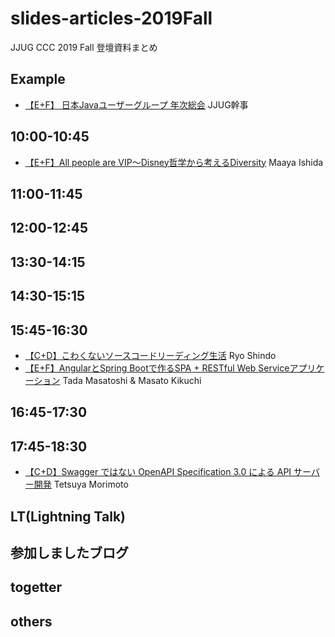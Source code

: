 # slides-articles-2019Fall
JJUG CCC 2019 Fall 登壇資料まとめ

## Example
- [【E+F】 日本Javaユーザーグループ 年次総会](https://ここにスライドURLを入れてね) JJUG幹事

## 10:00-10:45
- [【E+F】All people are VIP～Disney哲学から考えるDiversity](https://bit.ly/ccc-e1/maaya) Maaya Ishida

## 11:00-11:45


## 12:00-12:45



## 13:30-14:15



## 14:30-15:15




## 15:45-16:30

- [【C+D】こわくないソースコードリーディング生活](https://speakerdeck.com/rshindo/jjug-ccc-2019-fall) Ryo Shindo
- [【E+F】AngularとSpring Bootで作るSPA + RESTful Web Serviceアプリケーション](https://www.slideshare.net/ssuser070fa9/angularspring-bootspa-restful-web-service) Tada Masatoshi & Masato Kikuchi


## 16:45-17:30



## 17:45-18:30

- [【C+D】Swagger ではない OpenAPI Specification 3.0 による API サーバー開発](https://www.slideshare.net/techblogyahoo/swagger-openapi-specification-30-api) Tetsuya Morimoto


## 



## LT(Lightning Talk)



## 参加しましたブログ




## togetter



## others
